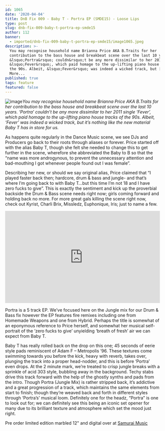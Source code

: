 ```yaml
---
id: 1065
date: '2020-04-04'
title: DnB Fix 009 - Baby T - Portra EP (SMDE15) - Loose Lips
type: post
slug: dnb-fix-009-baby-t-portra-ep-smde15
author: 112
banner:
  - imported/dnb-fix-009-baby-t-portra-ep-smde15/image1065.jpeg
description: >-
  You may recognise household name Brianna Price AKA B.Traits for her
  contribution to the bass house and breakbeat scene over the last 10 years.
  &lsquo;Portra&rsquo; couldn&rsquo;t be any more dissimilar to her 2011 single
  &lsquo;Fever&rsquo;, which paid homage to the up-lifting piano house tracks of
  the 90s. Albeit, &lsquo;Fever&rsquo; was indeed a wicked track, but [...]Read
  More...
published: true
tags: feature
featured: false
---
```

![image](../imported/dnb-fix-009-baby-t-portra-ep-smde15/image1065.jpeg)_You may recognise household name Brianna Price AKA B.Traits for her contribution to the bass house and breakbeat scene over the last 10 years. ‘Portra’ couldn’t be any more dissimilar to her 2011 single ‘Fever’, which paid homage to the up-lifting piano house tracks of the 90s. Albeit, ‘Fever’ was indeed a wicked track, but it’s nothing like the new material Baby T has in store for us._ 

As happens quite regularly in the Dance Music scene, we see DJs and Producers go back to their roots through aliases or forever. Price started off with the alias Baby T, though she felt she needed to change this to get further in the scene, wherefore she abbreviated the Baby to B so that the “name was more androgynous, to prevent the unnecessary attention and bad-mouthing I got whenever people found out I was female”.

Describing her new, or should we say original alias, Price claimed that “I played faster back then; hardcore, drum & bass and jungle- and that’s where I’m going back to with Baby T…but this time I’m not 18 and I have zero fucks to give”. This is exactly the sentiment and kick up the proverbial backside the Drum & Bass scene needs right now; girls coming forward and holding back no more. For more great gals killing the scene right now, check out Kyrist, Charli Brix, Missledz, Euphonique, Iris; just to name a few. 

<iframe width='100%' height='300' scrolling='no' frameborder='no' allow='autoplay' src='https://w.soundcloud.com/player/?url=https%3A//api.soundcloud.com/tracks/752755471&color=%23ff5500&auto_play=false&hide_related=false&show_comments=true&show_user=true&show_reposts=false&show_teaser=true'></iframe>

Portra is a 5 track EP. We’ve focused here on the Jungle mix for our Drum & Bass fix however the EP features fire remixes including one from Homemade Weapons and one from Hybrid. Perhaps the title is somewhat of an eponymous reference to Price herself, and somewhat her musical self-portrait of the ‘zero fucks to give’ unyielding ‘breath of fresh’ air we can expect from Baby T. 

Baby T has really rolled back on the drop on this one; 45 seconds of eerie style pads reminiscent of Adam F – Metropolis ‘96. These textures come swimming towards you before the kick, heavy with reverb, takes over, plunging the track into a proper head-nodder, and this is before ‘Portra’ even drops. At the 2 minute mark, we’re treated to crisp jungle breaks with a sprinkle of acid 303 style, bubbling away in the background. Techy stabs drive this track forward with the help of the ghostly synths and pads from the intro. Though Portra (Jungle Mix) is rather stripped back, it’s addictive and a great progression of a track, which maintains the same elements from start to finish; though they’re weaved back and forth in different styles through ‘Portra’s’ musical loom. Definitely one for the headz, “Portra” is one to look out for; we can definitely see this being an iconic set opener for many due to its brilliant texture and atmosphere which set the mood just right.  

Pre order limited edition marbled 12" and digital over at [Samurai Music](http://samurai.lnk.to/smde15)